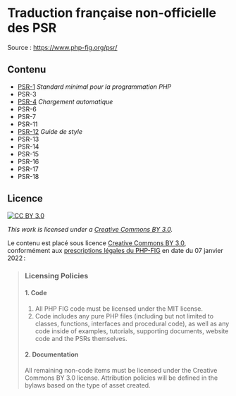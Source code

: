 # Traduction française non-officielle des PSR

Source : https://www.php-fig.org/psr/

## Contenu

- [PSR-1](./psr/PSR-1.md) _Standard minimal pour la programmation PHP_
- PSR-3
- [PSR-4](./psr/PSR-4.md) _Chargement automatique_
- PSR-6
- PSR-7
- PSR-11
- [PSR-12](./psr/PSR-12.md) _Guide de style_
- PSR-13
- PSR-14
- PSR-15
- PSR-16
- PSR-17
- PSR-18

## Licence

[![CC BY 3.0][cc-by-shield]][cc-by]

_This work is licensed under a [Creative Commons BY 3.0][cc-by]._

[cc-by]: https://creativecommons.org/licenses/by/3.0/fr/legalcode
[cc-by-image]: https://licensebuttons.net/l/by/3.0/fr/88x31.png
[cc-by-shield]: https://img.shields.io/badge/License-CC%20BY%203.0-lightgrey.svg

Le contenu est placé sous licence [Creative Commons BY 3.0](https://creativecommons.org/licenses/by/3.0/fr/), conformément aux [prescriptions légales du PHP-FIG](https://www.php-fig.org/bylaws/licensing-policies/) en date du 07 janvier 2022 :

> ### Licensing Policies
> #### 1. Code
> 1. All PHP FIG code must be licensed under the MIT license.
> 2. Code includes any pure PHP files (including but not limited to classes, functions, interfaces and procedural code), as well as any code inside of examples, tutorials, supporting documents, website code and the PSRs themselves.
> #### 2. Documentation
> All remaining non-code items must be licensed under the Creative Commons BY 3.0 license. Attribution policies will be defined in the bylaws based on the type of asset created.
